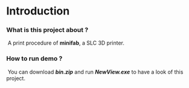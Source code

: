 # Introduction



### What is this project about ? 

​	A print procedure of  **minifab**, a SLC 3D printer.

### How to run demo ?

​	You can download  ***bin.zip***  and run  ***NewView.exe***   to have a look of this project. 



